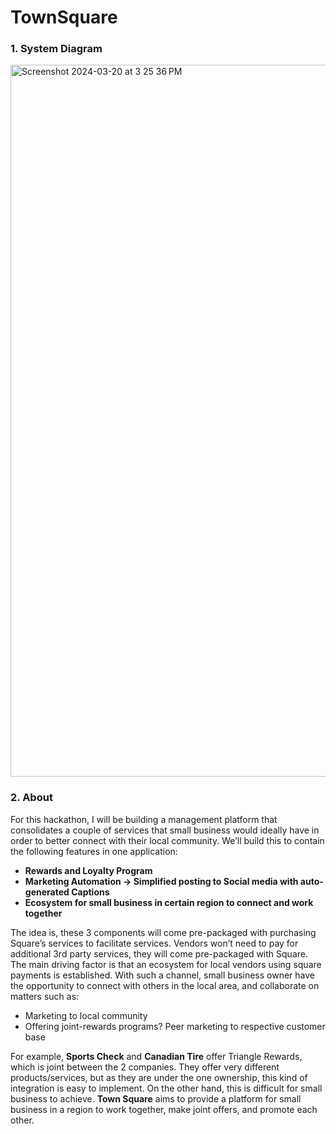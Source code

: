 # TownSquare
### 1. System Diagram
<img width="1139" alt="Screenshot 2024-03-20 at 3 25 36 PM" src="https://github.com/allan7yin/TownSquare/assets/66652405/5eff91d5-6b0b-421c-b5ce-c630f60ea9c9">

### 2. About
For this hackathon, I will be building a management platform that consolidates a couple of services that small business would ideally have in order to better connect with their local community. We’ll build this to contain the following features in one application:

- **Rewards and Loyalty Program**
- **Marketing Automation → Simplified posting to Social media with auto-generated Captions**
- **Ecosystem for small business in certain region to connect and work together**

The idea is, these 3 components will come pre-packaged with purchasing Square’s services to facilitate services. Vendors won’t need to pay for additional 3rd party services, they will come pre-packaged with Square. The main driving factor is that an ecosystem for local vendors using square payments is established. With such a channel, small business owner have the opportunity to connect with others in the local area, and collaborate on matters such as:

- Marketing to local community
- Offering joint-rewards programs? Peer marketing to respective customer base

For example, **Sports Check** and **Canadian Tire** offer Triangle Rewards, which is joint between the 2 companies. They offer very different products/services, but as they are under the one ownership, this kind of integration is easy to implement. On the other hand, this is difficult for small business to achieve. **Town Square** aims to provide a platform for small business in a region to work together, make joint offers, and promote each other.
